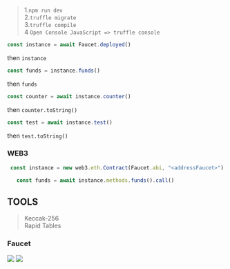 
>1.`npm run dev` <br/>
>2.`truffle migrate`<br/>
>3.`truffle compile`<br/>
>4  `Open Console JavaScript => truffle console`
```js
const instance = await Faucet.deployed()
```
then `instance`
```js
const funds = instance.funds()
```
then `funds`
```js
const counter = await instance.counter()
```
then `counter.toString()`
```js
const test = await instance.test()
```
then `test.toString()`

### WEB3
```js
 const instance = new web3.eth.Contract(Faucet.abi, "<addressFaucet>")
 ```
 ```js
    const funds = await instance.methods.funds().call()
 ```

## TOOLS
>Keccak-256 <br/>
>Rapid Tables<br/>


### Faucet
<img src = "https://i.imgur.com/BfnPIbv.png" />
<img src = "https://i.imgur.com/GsJ13py.png"/>
<img scr = "https://i.imgur.com/Y86hljA.png />